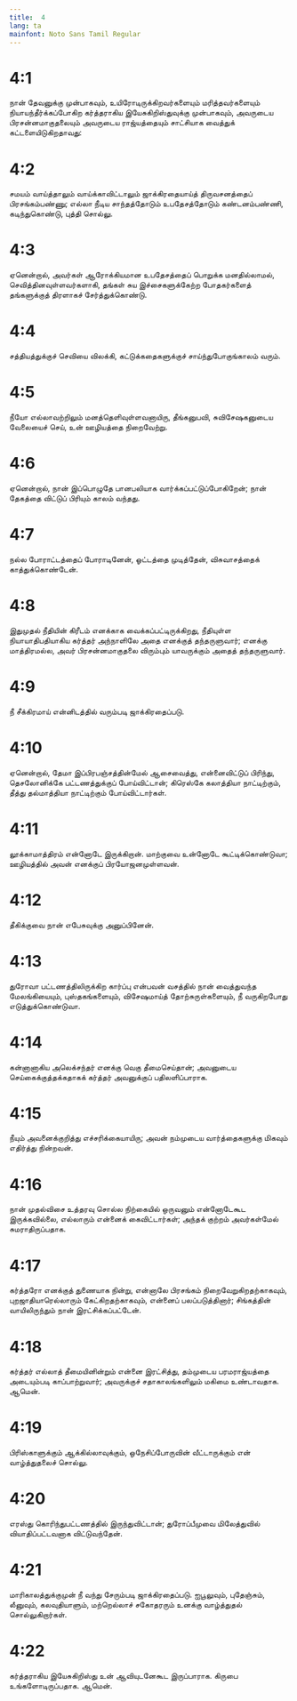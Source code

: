 ```yaml
---
title:  4
lang: ta
mainfont: Noto Sans Tamil Regular
---
```


#  4:1

நான் தேவனுக்கு முன்பாகவும், உயிரோடிருக்கிறவர்களையும் மரித்தவர்களையும் நியாயந்தீர்க்கப்போகிற கர்த்தராகிய இயேசுகிறிஸ்துவுக்கு முன்பாகவும், அவருடைய பிரசன்னமாகுதலையும் அவருடைய ராஜ்யத்தையும் சாட்சியாக வைத்துக் கட்டளையிடுகிறதாவது:

#  4:2

சமயம் வாய்த்தாலும் வாய்க்காவிட்டாலும் ஜாக்கிரதையாய்த் திருவசனத்தைப் பிரசங்கம்பண்ணு; எல்லா நீடிய சாந்தத்தோடும் உபதேசத்தோடும் கண்டனம்பண்ணி, கடிந்துகொண்டு, புத்தி சொல்லு.

#  4:3

ஏனென்றால், அவர்கள் ஆரோக்கியமான உபதேசத்தைப் பொறுக்க மனதில்லாமல், செவித்தினவுள்ளவர்களாகி, தங்கள் சுய இச்சைகளுக்கேற்ற போதகர்களைத் தங்களுக்குத் திரளாகச் சேர்த்துக்கொண்டு.

#  4:4

சத்தியத்துக்குச் செவியை விலக்கி, கட்டுக்கதைகளுக்குச் சாய்ந்துபோகுங்காலம் வரும்.

#  4:5

நீயோ எல்லாவற்றிலும் மனத்தெளிவுள்ளவனாயிரு, தீங்கனுபவி, சுவிசேஷகனுடைய வேலையைச் செய், உன் ஊழியத்தை நிறைவேற்று.

#  4:6

ஏனென்றால், நான் இப்பொழுதே பானபலியாக வார்க்கப்பட்டுப்போகிறேன்; நான் தேகத்தை விட்டுப் பிரியும் காலம் வந்தது.

#  4:7

நல்ல போராட்டத்தைப் போராடினேன், ஓட்டத்தை முடித்தேன், விசுவாசத்தைக் காத்துக்கொண்டேன்.

#  4:8

இதுமுதல் நீதியின் கிரீடம் எனக்காக வைக்கப்பட்டிருக்கிறது, நீதியுள்ள நியாயாதிபதியாகிய கர்த்தர் அந்நாளிலே அதை எனக்குத் தந்தருளுவார்; எனக்கு மாத்திரமல்ல, அவர் பிரசன்னமாகுதலை விரும்பும் யாவருக்கும் அதைத் தந்தருளுவார்.

#  4:9

நீ சீக்கிரமாய் என்னிடத்தில் வரும்படி ஜாக்கிரதைப்படு.

#  4:10

ஏனென்றால், தேமா இப்பிரபஞ்சத்தின்மேல் ஆசைவைத்து, என்னைவிட்டுப் பிரிந்து, தெசலோனிக்கே பட்டணத்துக்குப் போய்விட்டான்; கிரெஸ்கே கலாத்தியா நாட்டிற்கும், தீத்து தல்மாத்தியா நாட்டிற்கும் போய்விட்டார்கள்.

#  4:11

லூக்காமாத்திரம் என்னோடே இருக்கிறான். மாற்குவை உன்னோடே கூட்டிக்கொண்டுவா; ஊழியத்தில் அவன் எனக்குப் பிரயோஜனமுள்ளவன்.

#  4:12

தீகிக்குவை நான் எபேசுவுக்கு அனுப்பினேன்.

#  4:13

துரோவா பட்டணத்திலிருக்கிற கார்ப்பு என்பவன் வசத்தில் நான் வைத்துவந்த மேலங்கியையும், புஸ்தகங்களையும், விசேஷமாய்த் தோற்சுருள்களையும், நீ வருகிறபோது எடுத்துக்கொண்டுவா.

#  4:14

கன்னானாகிய அலெக்சந்தர் எனக்கு வெகு தீமைசெய்தான்; அவனுடைய செய்கைக்குத்தக்கதாகக் கர்த்தர் அவனுக்குப் பதிலளிப்பாராக.

#  4:15

நீயும் அவனைக்குறித்து எச்சரிக்கையாயிரு; அவன் நம்முடைய வார்த்தைகளுக்கு மிகவும் எதிர்த்து நின்றவன்.

#  4:16

நான் முதல்விசை உத்தரவு சொல்ல நிற்கையில் ஒருவனும் என்னோடேகூட இருக்கவில்லை, எல்லாரும் என்னைக் கைவிட்டார்கள்; அந்தக் குற்றம் அவர்கள்மேல் சுமராதிருப்பதாக.

#  4:17

கர்த்தரோ எனக்குத் துணையாக நின்று, என்னாலே பிரசங்கம் நிறைவேறுகிறதற்காகவும், புறஜாதியாரெல்லாரும் கேட்கிறதற்காகவும், என்னைப் பலப்படுத்தினார்; சிங்கத்தின் வாயிலிருந்தும் நான் இரட்சிக்கப்பட்டேன்.

#  4:18

கர்த்தர் எல்லாத் தீமையினின்றும் என்னை இரட்சித்து, தம்முடைய பரமராஜ்யத்தை அடையும்படி காப்பாற்றுவார்; அவருக்குச் சதாகாலங்களிலும் மகிமை உண்டாவதாக. ஆமென்.

#  4:19

பிரிஸ்காளுக்கும் ஆக்கில்லாவுக்கும், ஒநேசிப்போருவின் வீட்டாருக்கும் என் வாழ்த்துதலைச் சொல்லு.

#  4:20

எரஸ்து கொரிந்துபட்டணத்தில் இருந்துவிட்டான்; துரோப்பீமுவை மிலேத்துவில் வியாதிப்பட்டவனாக விட்டுவந்தேன்.

#  4:21

மாரிகாலத்துக்குமுன் நீ வந்து சேரும்படி ஜாக்கிரதைப்படு. ஐபூலுவும், புதேஞ்சும், லீனுவும், கலவுதியாளும், மற்றெல்லாச் சகோதரரும் உனக்கு வாழ்த்துதல் சொல்லுகிறார்கள்.

#  4:22

கர்த்தராகிய இயேசுகிறிஸ்து உன் ஆவியுடனேகூட இருப்பாராக. கிருபை உங்களோடிருப்பதாக. ஆமென்.

